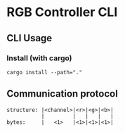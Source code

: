 # RGB Controller CLI

## CLI Usage

### Install (with cargo)

```
cargo install --path="."
```

## Communication protocol

```
structure: |<channel>|<r>|<g>|<b>|
           |         |   |   |   |
bytes:     |   <1>   |<1>|<1>|<1>|
```